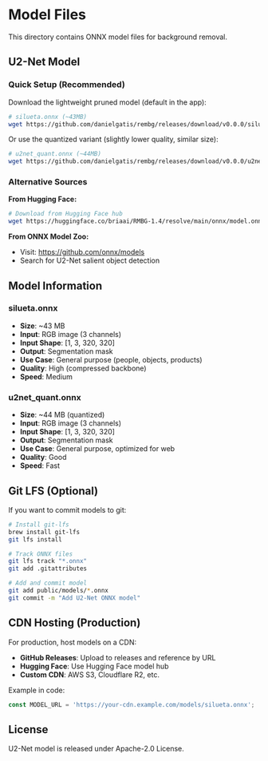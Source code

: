 # Model Files

This directory contains ONNX model files for background removal.

## U2-Net Model

### Quick Setup (Recommended)

Download the lightweight pruned model (default in the app):

```bash
# silueta.onnx (~43MB)
wget https://github.com/danielgatis/rembg/releases/download/v0.0.0/silueta.onnx -P public/models/
```

Or use the quantized variant (slightly lower quality, similar size):

```bash
# u2net_quant.onnx (~44MB)
wget https://github.com/danielgatis/rembg/releases/download/v0.0.0/u2net_quant.onnx -O public/models/silueta.onnx
```

### Alternative Sources

**From Hugging Face:**
```bash
# Download from Hugging Face hub
wget https://huggingface.co/briaai/RMBG-1.4/resolve/main/onnx/model.onnx -O public/models/silueta.onnx
```

**From ONNX Model Zoo:**
- Visit: https://github.com/onnx/models
- Search for U2-Net salient object detection

## Model Information

### silueta.onnx
- **Size**: ~43 MB
- **Input**: RGB image (3 channels)
- **Input Shape**: [1, 3, 320, 320]
- **Output**: Segmentation mask
- **Use Case**: General purpose (people, objects, products)
- **Quality**: High (compressed backbone)
- **Speed**: Medium

### u2net_quant.onnx
- **Size**: ~44 MB (quantized)
- **Input**: RGB image (3 channels)
- **Input Shape**: [1, 3, 320, 320]
- **Output**: Segmentation mask
- **Use Case**: General purpose, optimized for web
- **Quality**: Good
- **Speed**: Fast

## Git LFS (Optional)

If you want to commit models to git:

```bash
# Install git-lfs
brew install git-lfs
git lfs install

# Track ONNX files
git lfs track "*.onnx"
git add .gitattributes

# Add and commit model
git add public/models/*.onnx
git commit -m "Add U2-Net ONNX model"
```

## CDN Hosting (Production)

For production, host models on a CDN:

- **GitHub Releases**: Upload to releases and reference by URL
- **Hugging Face**: Use Hugging Face model hub
- **Custom CDN**: AWS S3, Cloudflare R2, etc.

Example in code:
```typescript
const MODEL_URL = 'https://your-cdn.example.com/models/silueta.onnx';
```

## License

U2-Net model is released under Apache-2.0 License.
